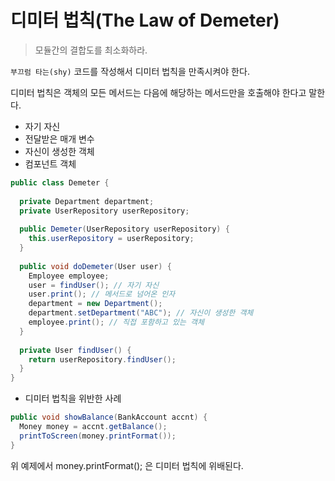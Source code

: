 # 디미터 법칙(The Law of Demeter)

> 모듈간의 결합도를 최소화하라.

`부끄럼 타는(shy)` 코드를 작성해서 디미터 법칙을 만족시켜야 한다.


디미터 법칙은 객체의 모든 메서드는 다음에 해당하는 메서드만을 호출해야 한다고 말한다.

- 자기 자신
- 전달받은 매개 변수
- 자신이 생성한 객체
- 컴포넌트 객체

```java
public class Demeter {
  
  private Department department;
  private UserRepository userRepository;
  
  public Demeter(UserRepository userRepository) {
    this.userRepository = userRepository;
  }
 
  public void doDemeter(User user) {
    Employee employee;
    user = findUser(); // 자기 자신
    user.print(); // 메서드로 넘어온 인자
    department = new Department();
    department.setDepartment("ABC"); // 자신이 생성한 객체
    employee.print(); // 직접 포함하고 있는 객체
  }
  
  private User findUser() {
    return userRepository.findUser();
  }
}
```

- 디미터 법칙을 위반한 사례

```java
public void showBalance(BankAccount accnt) {
  Money money = accnt.getBalance();
  printToScreen(money.printFormat());
}
```

위 예제에서 money.printFormat(); 은 디미터 법칙에 위배된다.
